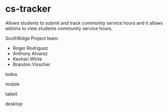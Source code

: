 # cs-tracker
Allows students to submit and track community service hours and it allows admins to view students community service hours.

SouthRidge Project team: 

- Roger Rodriguez
- Anthony Alvarez
- Keshari White
- Brandon Visscher 



todos

mobile
<!-- - student registration mobile footer -->
<!-- - student login mobile footer -->
<!-- - student log hours  -->

<!-- - admin dash search icon  -->
<!-- - admin dash footer -->
<!-- - admin log in (missing all) -->
<!-- - admin registration (missing all) -->


tablet
<!-- - admin dash search icon  -->
<!-- - admin log in (roger) -->
<!-- - admin registration (roger) -->
<!-- - loghours (roger) -->
<!-- - log in (roger) -->
<!-- - registration (roger) -->


desktop
<!-- - student show laptop (keshari) -->
<!-- - student index laptop -->

<!-- - admin dash search icon  -->
<!-- - admin log in (missing all) -->
<!-- - admin registration (missing all) -->
<!-- - admin student show (laptop large) (keshari) -->
<!-- - loghours (roger) -->
<!-- - registration (roger) -->


